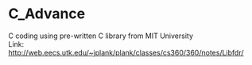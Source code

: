 # C_Advance
C coding using pre-written C library from MIT University\
Link: <http://web.eecs.utk.edu/~jplank/plank/classes/cs360/360/notes/Libfdr/>
